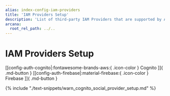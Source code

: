 ```yaml
---
alias: index-config-iam-providers
title: 'IAM Providers Setup'
description: 'List of third-party IAM Providers that are supported by Arcana Auth for onboarding Web3 app users in apps integrated with the Arcana Auth SDK.'
arcana:
  root_rel_path: ../..
---
```


# IAM Providers Setup

[[config-auth-cognito|:fontawesome-brands-aws:{ .icon-color } Cognito ]]{ .md-button }
[[config-auth-firebase|:material-firebase:{ .icon-color } Firebase ]]{ .md-button }

{% include "./text-snippets/warn_cognito_social_provider_setup.md" %}   
